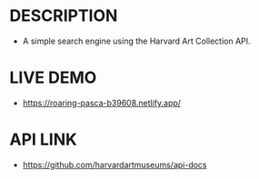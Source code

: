 # DESCRIPTION
- A simple search engine using the Harvard Art Collection API.


# LIVE DEMO
- https://roaring-pasca-b39608.netlify.app/


# API LINK
- https://github.com/harvardartmuseums/api-docs
